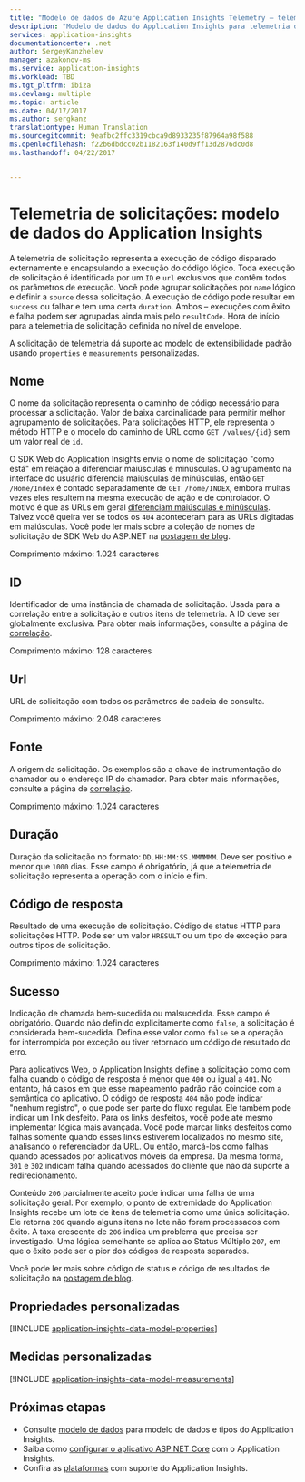 ```yaml
---
title: "Modelo de dados do Azure Application Insights Telemetry – telemetria de solicitações | Microsoft Docs"
description: "Modelo de dados do Application Insights para telemetria de solicitações"
services: application-insights
documentationcenter: .net
author: SergeyKanzhelev
manager: azakonov-ms
ms.service: application-insights
ms.workload: TBD
ms.tgt_pltfrm: ibiza
ms.devlang: multiple
ms.topic: article
ms.date: 04/17/2017
ms.author: sergkanz
translationtype: Human Translation
ms.sourcegitcommit: 9eafbc2ffc3319cbca9d8933235f87964a98f588
ms.openlocfilehash: f22b6dbdcc02b1182163f140d9ff13d2876dc0d8
ms.lasthandoff: 04/22/2017


---
```

# <a name="request-telemetry-application-insights-data-model"></a>Telemetria de solicitações: modelo de dados do Application Insights

A telemetria de solicitação representa a execução de código disparado externamente e encapsulando a execução do código lógico. Toda execução de solicitação é identificada por um `ID` e `url` exclusivos que contêm todos os parâmetros de execução. Você pode agrupar solicitações por `name` lógico e definir a `source` dessa solicitação. A execução de código pode resultar em `success` ou falhar e tem uma certa `duration`. Ambos – execuções com êxito e falha podem ser agrupadas ainda mais pelo `resultCode`. Hora de início para a telemetria de solicitação definida no nível de envelope.

A solicitação de telemetria dá suporte ao modelo de extensibilidade padrão usando `properties` e `measurements` personalizadas.

## <a name="name"></a>Nome

O nome da solicitação representa o caminho de código necessário para processar a solicitação. Valor de baixa cardinalidade para permitir melhor agrupamento de solicitações. Para solicitações HTTP, ele representa o método HTTP e o modelo do caminho de URL como `GET /values/{id}` sem um valor real de `id`.

O SDK Web do Application Insights envia o nome de solicitação "como está" em relação a diferenciar maiúsculas e minúsculas. O agrupamento na interface do usuário diferencia maiúsculas de minúsculas, então `GET /Home/Index` é contado separadamente de `GET /home/INDEX`, embora muitas vezes eles resultem na mesma execução de ação e de controlador. O motivo é que as URLs em geral [diferenciam maiúsculas e minúsculas](http://www.w3.org/TR/WD-html40-970708/htmlweb.html). Talvez você queira ver se todos os `404` aconteceram para as URLs digitadas em maiúsculas. Você pode ler mais sobre a coleção de nomes de solicitação de SDK Web do ASP.NET na [postagem de blog](http://apmtips.com/blog/2015/02/23/request-name-and-url/).

Comprimento máximo: 1.024 caracteres

## <a name="id"></a>ID

Identificador de uma instância de chamada de solicitação. Usada para a correlação entre a solicitação e outros itens de telemetria. A ID deve ser globalmente exclusiva. Para obter mais informações, consulte a página de [correlação](/correlation).

Comprimento máximo: 128 caracteres

## <a name="url"></a>Url

URL de solicitação com todos os parâmetros de cadeia de consulta.

Comprimento máximo: 2.048 caracteres

## <a name="source"></a>Fonte

A origem da solicitação. Os exemplos são a chave de instrumentação do chamador ou o endereço IP do chamador. Para obter mais informações, consulte a página de [correlação](/correlation.md).

Comprimento máximo: 1.024 caracteres

## <a name="duration"></a>Duração

Duração da solicitação no formato: `DD.HH:MM:SS.MMMMMM`. Deve ser positivo e menor que `1000` dias. Esse campo é obrigatório, já que a telemetria de solicitação representa a operação com o início e fim.

## <a name="response-code"></a>Código de resposta

Resultado de uma execução de solicitação. Código de status HTTP para solicitações HTTP. Pode ser um valor `HRESULT` ou um tipo de exceção para outros tipos de solicitação.

Comprimento máximo: 1.024 caracteres

## <a name="success"></a>Sucesso

Indicação de chamada bem-sucedida ou malsucedida. Esse campo é obrigatório. Quando não definido explicitamente como `false`, a solicitação é considerada bem-sucedida. Defina esse valor como `false` se a operação for interrompida por exceção ou tiver retornado um código de resultado do erro.

Para aplicativos Web, o Application Insights define a solicitação como com falha quando o código de resposta é menor que `400` ou igual a `401`. No entanto, há casos em que esse mapeamento padrão não coincide com a semântica do aplicativo. O código de resposta `404` não pode indicar "nenhum registro", o que pode ser parte do fluxo regular. Ele também pode indicar um link desfeito. Para os links desfeitos, você pode até mesmo implementar lógica mais avançada. Você pode marcar links desfeitos como falhas somente quando esses links estiverem localizados no mesmo site, analisando o referenciador da URL. Ou então, marcá-los como falhas quando acessados por aplicativos móveis da empresa. Da mesma forma, `301` e `302` indicam falha quando acessados do cliente que não dá suporte a redirecionamento.

Conteúdo `206` parcialmente aceito pode indicar uma falha de uma solicitação geral. Por exemplo, o ponto de extremidade do Application Insights recebe um lote de itens de telemetria como uma única solicitação. Ele retorna `206` quando alguns itens no lote não foram processados com êxito. A taxa crescente de `206` indica um problema que precisa ser investigado. Uma lógica semelhante se aplica ao Status Múltiplo `207`, em que o êxito pode ser o pior dos códigos de resposta separados.

Você pode ler mais sobre código de status e código de resultados de solicitação na [postagem de blog](http://apmtips.com/blog/2016/12/03/request-success-and-response-code/).

## <a name="custom-properties"></a>Propriedades personalizadas

[!INCLUDE [application-insights-data-model-properties](../../includes/application-insights-data-model-properties.md)]

## <a name="custom-measurements"></a>Medidas personalizadas

[!INCLUDE [application-insights-data-model-measurements](../../includes/application-insights-data-model-measurements.md)]

## <a name="next-steps"></a>Próximas etapas

- Consulte [modelo de dados](/application-insights-data-model.md) para modelo de dados e tipos do Application Insights.
- Saiba como [configurar o aplicativo ASP.NET Core](/app-insights-asp-net-core.md) com o Application Insights.
- Confira as [plataformas](/app-insights-platforms.md) com suporte do Application Insights.

